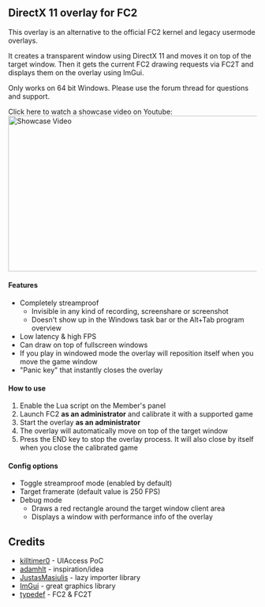 ## DirectX 11 overlay for FC2

This overlay is an alternative to the official FC2 kernel and legacy usermode overlays.

It creates a transparent window using DirectX 11 and moves it on top of the target window. Then it gets the current FC2 drawing requests via FC2T and displays them on the overlay using ImGui.

Only works on 64 bit Windows. Please use the forum thread for questions and support.

<span>Click here to watch a showcase video on Youtube:</span><br />
<a href="https://www.youtube.com/watch?v=1KvuR2Lcves" target="_blank">
	<img src="https://i.imgur.com/8yFLDcK.jpeg" alt="Showcase Video" width="560" height="315" />
</a>

#### Features

- Completely streamproof
    - Invisible in any kind of recording, screenshare or screenshot
    - Doesn't show up in the Windows task bar or the Alt+Tab program overview
- Low latency & high FPS
- Can draw on top of fullscreen windows
- If you play in windowed mode the overlay will reposition itself when you move the game window
- "Panic key" that instantly closes the overlay

#### How to use

1. Enable the Lua script on the Member's panel
2. Launch FC2 **as an administrator** and calibrate it with a supported game
3. Start the overlay **as an administrator**
4. The overlay will automatically move on top of the target window
5. Press the END key to stop the overlay process. It will also close by itself when you close the calibrated game

#### Config options

- Toggle streamproof mode (enabled by default)
- Target framerate (default value is 250 FPS)
- Debug mode
    - Draws a red rectangle around the target window client area
    - Displays a window with performance info of the overlay

## Credits

- [killtimer0](https://github.com/killtimer0/) - UIAccess PoC
- [adamhlt](https://github.com/adamhlt/) - inspiration/idea
- [JustasMasiulis](https://github.com/JustasMasiulis/) - lazy importer library
- [ImGui](https://github.com/ocornut/imgui) - great graphics library
- [typedef](https://github.com/typedef-FC/) - FC2 & FC2T
